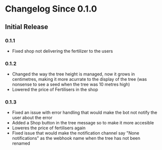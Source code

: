 # Changelog Since 0.1.0
## Initial Release

### 0.1.1
- Fixed shop not delivering the fertilizer to the users

### 0.1.2
- Changed the way the tree height is managed, now it grows in centimetres, making it more acurrate to the display of the tree (was nonsense to see a seed when the tree was 10 metres high)
- Lowered the price of Fertilisers in the shop

### 0.1.3
- Fixed an issue with error handling that would make the bot not notify the user about the error
- Added a Shop button in the tree message so to make it more accesible
- Loweres the price of fertilisers again
- Fixed issue that would make the notification channel say "None notifications" as the webhook name when the tree has not been renamed
